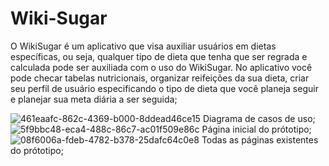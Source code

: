# Wiki-Sugar
O WikiSugar é um aplicativo que visa auxiliar usuários em dietas específicas, ou seja, qualquer tipo de dieta que tenha que ser regrada e calculada pode ser auxiliada com o uso do WikiSugar. No aplicativo você pode checar tabelas nutricionais, organizar reifeições da sua dieta, criar seu perfil de usuário especificando o tipo de dieta que você planeja seguir e planejar sua meta diária a ser seguida;


![461eaafc-862c-4369-b000-8ddead46ce15](https://github.com/Vinimtt/Wiki-Sugar/assets/113155890/719e650d-0f71-48f3-a2f4-647e4f6fce59)
Diagrama de casos de uso;
![5f9bbc48-eca4-488c-86c7-ac01f509e86c](https://github.com/Vinimtt/Wiki-Sugar/assets/113155890/dc90e60e-26d3-4336-8aef-d9d532cf9a52)
Página inicial do prótotipo;
![08f6006a-fdeb-4782-b378-25dafc64c0e8](https://github.com/Vinimtt/Wiki-Sugar/assets/113155890/a6e874e3-090a-447b-aa43-e8e945101fd1)
Todas as páginas existentes do prótotipo;
